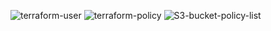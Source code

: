 ![terraform-user](https://github.com/user-attachments/assets/67942836-4283-4878-b4e5-daa039bdf71e)
![terraform-policy](https://github.com/user-attachments/assets/cae002d5-690e-434f-be1b-18ac7eb9c765)
![S3-bucket-policy-list](https://github.com/user-attachments/assets/7f008452-0f78-471d-9f4f-62ba254a5a6a)
